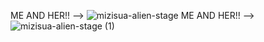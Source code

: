 ME AND HER!! --> ![mizisua-alien-stage](https://github.com/user-attachments/assets/c92613c5-a4b6-4925-b2fc-5c0f4a051e8f)
ME AND HER!! --> ![mizisua-alien-stage (1)](https://github.com/user-attachments/assets/8ea6c754-77b5-4f4b-964e-b3c0554a15c2) 
